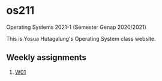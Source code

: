 # os211
Operating Systems 2021-1 (Semester Genap 2020/2021)

This is Yosua Hutagalung's Operating System class website.

## Weekly assignments
1. [W01](https://github.com/yosuahutagalung/os211/blob/main/w01.md)